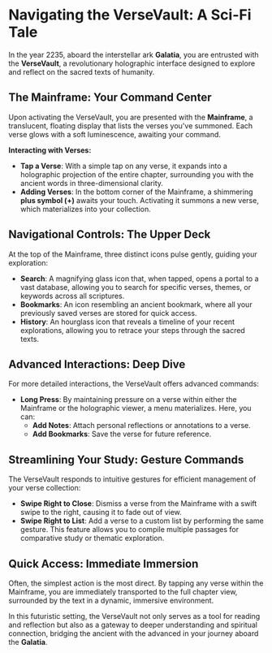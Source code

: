# Navigating the VerseVault: A Sci-Fi Tale

In the year 2235, aboard the interstellar ark **Galatia**, you are entrusted with the **VerseVault**, a revolutionary holographic interface designed to explore and reflect on the sacred texts of humanity.

## The Mainframe: Your Command Center

Upon activating the VerseVault, you are presented with the **Mainframe**, a translucent, floating display that lists the verses you've summoned. Each verse glows with a soft luminescence, awaiting your command.

**Interacting with Verses:**

- **Tap a Verse**: With a simple tap on any verse, it expands into a holographic projection of the entire chapter, surrounding you with the ancient words in three-dimensional clarity.
- **Adding Verses**: In the bottom corner of the Mainframe, a shimmering **plus symbol (+)** awaits your touch. Activating it summons a new verse, which materializes into your collection.

## Navigational Controls: The Upper Deck

At the top of the Mainframe, three distinct icons pulse gently, guiding your exploration:

- **Search**: A magnifying glass icon that, when tapped, opens a portal to a vast database, allowing you to search for specific verses, themes, or keywords across all scriptures.
- **Bookmarks**: An icon resembling an ancient bookmark, where all your previously saved verses are stored for quick access.
- **History**: An hourglass icon that reveals a timeline of your recent explorations, allowing you to retrace your steps through the sacred texts.

## Advanced Interactions: Deep Dive

For more detailed interactions, the VerseVault offers advanced commands:

- **Long Press**: By maintaining pressure on a verse within either the Mainframe or the holographic viewer, a menu materializes. Here, you can:
    - **Add Notes**: Attach personal reflections or annotations to a verse.
    - **Add Bookmarks**: Save the verse for future reference.

## Streamlining Your Study: Gesture Commands

The VerseVault responds to intuitive gestures for efficient management of your verse collection:

- **Swipe Right to Close**: Dismiss a verse from the Mainframe with a swift swipe to the right, causing it to fade out of view.
- **Swipe Right to List**: Add a verse to a custom list by performing the same gesture. This feature allows you to compile multiple passages for comparative study or thematic exploration.

## Quick Access: Immediate Immersion

Often, the simplest action is the most direct. By tapping any verse within the Mainframe, you are immediately transported to the full chapter view, surrounded by the text in a dynamic, immersive environment.

In this futuristic setting, the VerseVault not only serves as a tool for reading and reflection but also as a gateway to deeper understanding and spiritual connection, bridging the ancient with the advanced in your journey aboard the **Galatia**.

